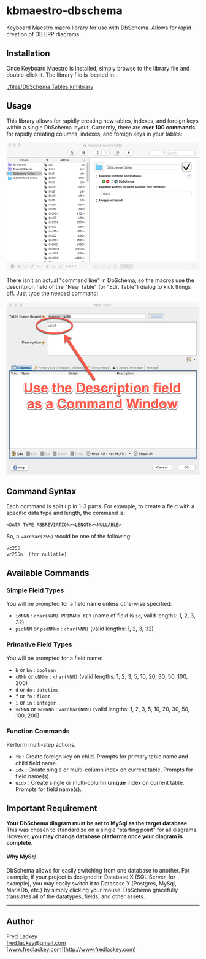 # kbmaestro-dbschema
Keyboard Maestro macro library for use with DbSchema.  Allows for rapid creation of DB ERP diagrams.

## Installation
Once Keyboard Maestro is installed, simply browse to the library file and double-click it.  The library file is located in...  

[./files/DbSchema Tables.kmlibrary](https://raw.githubusercontent.com/FredLackey/kbmaestro-dbschema/master/files/DbSchema%20Tables.kmlibrary)

## Usage
This library allows for rapidly creating new tables, indexes, and foreign keys within a single DbSchema layout.  Currently, there are **over 100 commands** for rapidly creating columns, indexes, and foreign keys in your tables:  

![Keyboard Maestro](https://github.com/FredLackey/kbmaestro-dbschema/raw/master/docs/img/kbmaestro.png)

There isn't an actual "command line" in DbSchema, so the macros use the descritpion field of the "New Table" (or "Edit Table") dialog to kick things off.  Just type the needed command:

![DbSchema Commands](https://github.com/FredLackey/kbmaestro-dbschema/raw/master/docs/img/kbmaestro_commands.png)

## Command Syntax
Each command is split up in 1-3 parts.  For example, to create a field with a specific data type and length, the command is:

    <DATA TYPE ABBREVIATION><LENGTH><NULLABLE>

So, a `varchar(255)` would be one of the following:

    vc255
    vc255n  (for nullable)

## Available Commands

### Simple Field Types  
You will be prompted for a field name unless otherwise specified:  

* `idNNN` : `char(NNN) PRIMARY KEY` (name of field is `id`, valid lengths: 1, 2, 3, 32)
* `pidNNN` or `pidNNNn` : `char(NNN)` (valid lengths: 1, 2, 3, 32)

### Primative Field Types  
You will be prompted for a field name:  

* `b` or `bn` : `boolean`
* `cNNN` or `cNNNn` : `char(NNN)` (valid lengths: 1, 2, 3, 5, 10, 20, 30, 50, 100, 200)
* `d` or `dn` : `datetime`
* `f` or `fn` : `float`
* `i` or `in` : `integer`
* `vcNNN` or `vcNNNn` : `varchar(NNN)` (valid lengths: 1, 2, 3, 5, 10, 20, 30, 50, 100, 200)

### Function Commands
Perform multi-step actions.  

* `fk` : Create foreign key on child.  Prompts for primary table name and child field name.
* `idx` : Create single or multi-column index on current table.  Prompts for field name(s).
* `uidx` : Create single or multi-column **unique** index on current table.  Prompts for field name(s).

## Important Requirement
**Your DbSchema diagram must be set to MySql as the target database.**  This was chosen to standardize on a single "starting point" for all diagrams.  However, **you may change database platforms once your diagram is complete**.

#### Why MySql  
DbSchema allows for easily switching from one database to another.  For example, if your project is designed in Database X (SQL Server, for example), you may easily switch it to Database Y (Postgres, MySql, MariaDb, etc.) by simply clicking your mouse.  DbSchema gracefully translates all of the datatypes, fields, and other assets.

-----

## Author

Fred Lackey  
[fred.lackey@gmail.com](mailto:fredlackey@gmail.com)  
[www.fredlackey.com](http://www.fredlackey.com)  